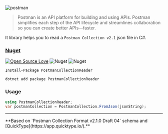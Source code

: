 ![postman](https://user-images.githubusercontent.com/8418700/159980759-b9a94b90-5b9c-4745-878a-b2615ad17eff.png)

> Postman is an API platform for building and using APIs. Postman simplifies each step of the API lifecycle and streamlines collaboration so you can create better APIs—faster.

It library helps you to read a `Postman Collection v2.1` json file in C#.

### [Nuget](https://www.nuget.org/packages/DotLiquidExtended)

[![Open Source Love](https://badges.frapsoft.com/os/mit/mit.svg?v=102)](https://opensource.org/licenses/MIT)
![Nuget](https://img.shields.io/nuget/v/PostmanCollectionReader)
![Nuget](https://img.shields.io/nuget/dt/PostmanCollectionReader)


```
Install-Package PostmanCollectionReader

dotnet add package PostmanCollectionReader
```

### Usage

```cs
using PostmanCollectionReader;
var postmanCollection = PostmanCollection.FromJson(jsonString);
```

<hr/>
**Based on `Postman Collection Format v2.1.0 Draft 04` schema and [QuickType](https://app.quicktype.io/).**
